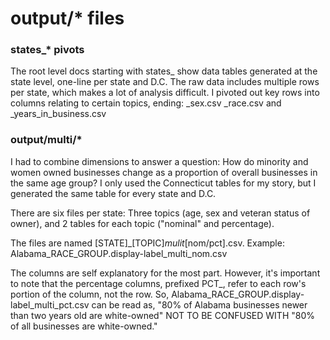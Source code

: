 # output/* files

### states_* pivots

The root level docs starting with states_ show data tables generated at the state level, one-line per state and D.C. The raw data includes multiple rows per state, which makes a lot of analysis difficult. I pivoted out key rows into columns relating to certain topics, ending: _sex.csv _race.csv and _years_in_business.csv

### output/multi/*

I had to combine dimensions to answer a question: How do minority and women owned businesses change as a proportion of overall businesses in the same age group? I only used the Connecticut tables for my story, but I generated the same table for every state and D.C.

There are six files per state: Three topics (age, sex and veteran status of owner), and 2 tables for each topic ("nominal" and percentage).

The files are named [STATE]_[TOPIC]_mulit_[nom/pct].csv. Example: Alabama_RACE_GROUP.display-label_multi_nom.csv

The columns are self explanatory for the most part. However, it's important to note that the percentage columns, prefixed PCT_, refer to each row's portion of the column, not the row. So, Alabama_RACE_GROUP.display-label_multi_pct.csv can be read as, "80% of Alabama businesses newer than two years old are white-owned" NOT TO BE CONFUSED WITH "80% of all businesses are white-owned."

